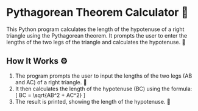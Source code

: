 # Pythagorean Theorem Calculator 📐

This Python program calculates the length of the hypotenuse of a right triangle using the Pythagorean theorem. It prompts the user to enter the lengths of the two legs of the triangle and calculates the hypotenuse. 🌟

## How It Works ⚙️

1. The program prompts the user to input the lengths of the two legs (AB and AC) of a right triangle. 🦵
2. It then calculates the length of the hypotenuse (BC) using the formula:  
   \[
   BC = \sqrt{AB^2 + AC^2}
   \]
3. The result is printed, showing the length of the hypotenuse. 📏